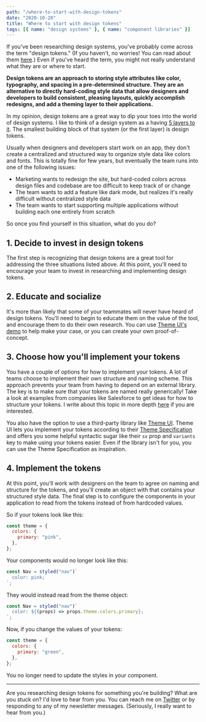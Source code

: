 ```yaml
---
path: "/where-to-start-with-design-tokens"
date: "2020-10-20"
title: "Where to start with design tokens"
tags: [{ name: "design systems" }, { name: "component libraries" }]
---
```


If you've been researching design systems, you've probably come across the term "design tokens." (If you haven't, no worries! You can read about them [here](/design-tokens).) Even if you've heard the term, you might not really understand what they are or where to start.

**Design tokens are an approach to storing style attributes like color, typography, and spacing in a pre-determined structure. They are an alternative to directly hard-coding style data that allow designers and developers to build consistent, pleasing layouts, quickly accomplish redesigns, and add a theming layer to their applications.**

In my opinion, design tokens are a great way to dip your toes into the world of design systems. I like to think of a design system as a having [5 layers to it](/layers-of-abstraction-in-design-systems). The smallest building block of that system (or the first layer) is design tokens.

Usually when designers and developers start work on an app, they don't create a centralized and structured way to organize style data like colors and fonts. This is totally fine for few years, but eventually the team runs into one of the following issues:

- Marketing wants to redesign the site, but hard-coded colors across design files and codebase are too difficult to keep track of or change
  <br />
- The team wants to add a feature like dark mode, but realizes it's really difficult without centralized style data
  <br />
- The team wants to start supporting multiple applications without building each one entirely from scratch

So once you find yourself in this situation, what do you do?

## 1. Decide to invest in design tokens

The first step is recognizing that design tokens are a great tool for addressing the three situations listed above. At this point, you'll need to encourage your team to invest in researching and implementing design tokens.

## 2. Educate and socialize

It's more than likely that some of your teammates will never have heard of design tokens. You'll need to begin to educate them on the value of the tool, and encourage them to do their own research. You can use [Theme UI's demo](https://theme-ui.com/demo) to help make your case, or you can create your own proof-of-concept.

## 3. Choose how you'll implement your tokens

You have a couple of options for how to implement your tokens. A lot of teams choose to implement their own structure and naming scheme. This approach prevents your team from having to depend on an external library. The key is to make sure that your tokens are named really generically! Take a look at examples from companies like Salesforce to get ideas for how to structure your tokens. I write about this topic in more depth [here](/design-tokens) if you are interested.

You also have the option to use a third-party library like [Theme UI](https://theme-ui.com/home). Theme UI lets you implement your tokens according to their [Theme Specification](https://theme-ui.com/theme-spec) and offers you some helpful syntactic sugar like their `sx` prop and `variants` key to make using your tokens easier. Even if the library isn't for you, you can use the Theme Specification as inspiration.

## 4. Implement the tokens

At this point, you'll work with designers on the team to agree on naming and structure for the tokens, and you'll create an object with that contains your structured style data. The final step is to configure the components in your application to read from the tokens instead of from hardcoded values.

So if your tokens look like this:

```js
const theme = {
  colors: {
    primary: "pink",
  },
};
```

Your components would no longer look like this:

```jsx
const Nav = styled("nav")`
  color: pink;
`;
```

They would instead read from the theme object:

```jsx
const Nav = styled("nav")`
  color: ${(props) => props.theme.colors.primary};
`;
```

Now, if you change the values of your tokens:

```js
const theme = {
  colors: {
    primary: "green",
  },
};
```

You no longer need to update the styles in your component.

---

Are you researching design tokens for something you're building? What are you stuck on? I'd love to hear from you. You can reach me on [Twitter](https://twitter.com/MCapoz) or by responding to any of my newsletter messages. (Seriously, I really want to hear from you.)
